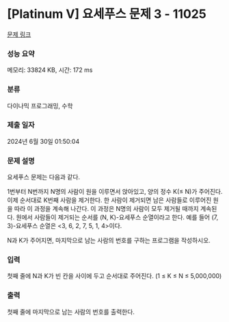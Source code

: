# [Platinum V] 요세푸스 문제 3 - 11025 

[문제 링크](https://www.acmicpc.net/problem/11025) 

### 성능 요약

메모리: 33824 KB, 시간: 172 ms

### 분류

다이나믹 프로그래밍, 수학

### 제출 일자

2024년 6월 30일 01:50:04

### 문제 설명

<p>요세푸스 문제는 다음과 같다.</p>

<p>1번부터 N번까지 N명의 사람이 원을 이루면서 앉아있고, 양의 정수 K(≤ N)가 주어진다. 이제 순서대로 K번째 사람을 제거한다. 한 사람이 제거되면 남은 사람들로 이루어진 원을 따라 이 과정을 계속해 나간다. 이 과정은 N명의 사람이 모두 제거될 때까지 계속된다. 원에서 사람들이 제거되는 순서를 (N, K)-요세푸스 순열이라고 한다. 예를 들어 (7, 3)-요세푸스 순열은 <3, 6, 2, 7, 5, 1, 4>이다.</p>

<p>N과 K가 주어지면, 마지막으로 남는 사람의 번호를 구하는 프로그램을 작성하시오.</p>

### 입력 

 <p>첫째 줄에 N과 K가 빈 칸을 사이에 두고 순서대로 주어진다. (1 ≤ K ≤ N ≤ 5,000,000)</p>

### 출력 

 <p>첫째 줄에 마지막으로 남는 사람의 번호를 출력한다.</p>


